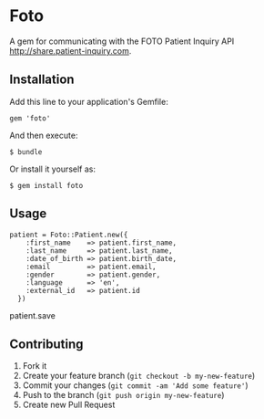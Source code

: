 # Foto

A gem for communicating with the FOTO Patient Inquiry API http://share.patient-inquiry.com.

## Installation

Add this line to your application's Gemfile:

    gem 'foto'

And then execute:

    $ bundle

Or install it yourself as:

    $ gem install foto

## Usage

	patient = Foto::Patient.new({
        :first_name    => patient.first_name,
        :last_name     => patient.last_name,
        :date_of_birth => patient.birth_date,
        :email         => patient.email,
        :gender        => patient.gender,
        :language      => 'en',
        :external_id   => patient.id
      })
  patient.save


## Contributing

1. Fork it
2. Create your feature branch (`git checkout -b my-new-feature`)
3. Commit your changes (`git commit -am 'Add some feature'`)
4. Push to the branch (`git push origin my-new-feature`)
5. Create new Pull Request
